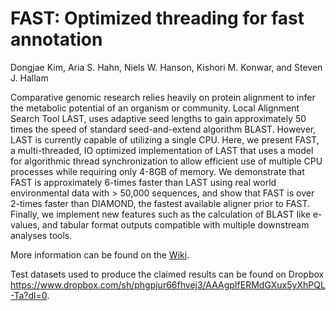 # FAST: Optimized threading  for fast annotation

Dongjae Kim, Aria S. Hahn, Niels W. Hanson, Kishori M. Konwar, and Steven J. Hallam

Comparative genomic research relies heavily on protein alignment to infer the metabolic potential of an organism or community. Local Alignment Search Tool LAST, uses adaptive seed lengths to gain approximately 50 times the speed of standard seed-and-extend algorithm BLAST. However, LAST is currently capable of utilizing a single CPU. Here, we present FAST, a multi-threaded, IO optimized implementation of LAST that uses a model for algorithmic thread synchronization to allow efficient use of multiple CPU processes while requiring only 4-8GB of memory. We demonstrate that FAST is approximately 6-times faster than LAST using real world environmental data with > 50,000 sequences, and show that FAST is over 2-times faster than DIAMOND, the fastest available aligner prior to FAST. Finally, we implement new features such as the calculation of BLAST like e-values, and tabular format outputs compatible with multiple downstream analyses tools. 

More information can be found on the [Wiki](https://github.com/hallamlab/FAST/wiki).

 Test datasets used to produce the claimed results can be found on Dropbox https://www.dropbox.com/sh/phgpjur66fhvej3/AAAgpIfERMdGXux5yXhPQL-Ta?dl=0.

